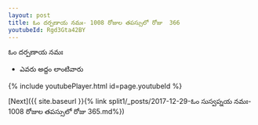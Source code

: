```yaml
---
layout: post
title: ఓం దర్పణాయ నమః- 1008 రోజుల తపస్సులో రోజు  366
youtubeId: Rgd3Gta42BY
---
```

 
 
 ఓం దర్పణాయ నమః  
 
 -  ఎవరు అద్దం లాంటివారు 
 
  
 
  
 
 
 
 
 
 


{% include youtubePlayer.html id=page.youtubeId %}
 
[Next]({{ site.baseurl }}{% link  split1/_posts/2017-12-29-ఓం సుస్వప్నయ నమః- 1008 రోజుల తపస్సులో రోజు  365.md%})
 
